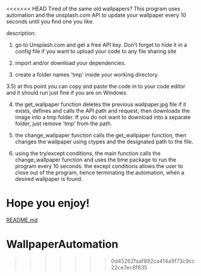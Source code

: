 <<<<<<< HEAD
Tired of the same old wallpapers? This program uses automation and the unsplash.com API to update your wallpaper every 10 seconds until you find one you like. 

description:

1) go to Unsplash.com and get a free API key. Don't forget to hide it in a config file if you want to upload your code to any file sharing site

2) import and/or download your dependencies.

3) create a folder names 'tmp' inside your working directory.

3.5) at this point you can copy and paste the code in to your code editor and it should run just fine if you are on Windows.

4) the get_wallpaper function deletes the previous wallpaper.jpg file if it exists, defines and calls the API path and request, then downloads the image into a tmp folder. If you do not want to download into a separate folder, just remove 'tmp' from the path.

5) the change_wallpaper function calls the get_wallpaper function, then changes the wallpaper using ctypes and the designated path to the file. 

6) using the try/except conditions, the main function calls the change_wallpaper function and uses the time package to run the program every 10 seconds. the except conditions allows the user to close out of the program, hence terminating the automation, when a desired wallpaper is found.

Hope you enjoy!
=======
[README.md](https://github.com/CameronFarquhar/WallpaperAutomation/files/7008756/README.md)
# WallpaperAutomation
>>>>>>> 0d45262faaf892ca414a9f73c9cc22ce7ec8f835
